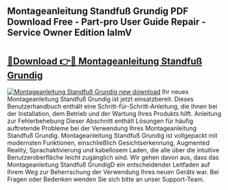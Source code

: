 ## Montageanleitung Standfuß Grundig PDF Download Free - Part-pro User Guide Repair - Service Owner Edition IaImV

# <h2><a href="http://df8a3qz.blite.top/?on=Montageanleitung+Standfu%c3%9f+Grundig">🔗Download 👉🔴 Montageanleitung Standfuß Grundig</a></h2>

[![Montageanleitung Standfuß Grundig new download](https://i.imgur.com/lujVjoI.png)](http://df8a3qz.blite.top/?on=Montageanleitung+Standfu%c3%9f+Grundig)
Ihr neues Montageanleitung Standfuß Grundig ist jetzt einsatzbereit. Dieses Benutzerhandbuch enthält eine Schritt-für-Schritt-Anleitung, die Ihnen bei der Installation, dem Betrieb und der Wartung Ihres Produkts hilft. Anleitung zur Fehlerbehebung Dieser Abschnitt enthält Lösungen für häufig auftretende Probleme bei der Verwendung Ihres Montageanleitung Standfuß Grundig. Montageanleitung Standfuß Grundig ist vollgepackt mit modernsten Funktionen, einschließlich Gesichtserkennung, Augmented Reality, Sprachaktivierung und kabellosem Laden, die alle über die intuitive Benutzeroberfläche leicht zugänglich sind. Wir gehen davon aus, dass das Montageanleitung Standfuß GrundigD ein entscheidender Leitfaden auf Ihrem Weg zur Beherrschung der Verwendung Ihres neuen Geräts war. Bei Fragen oder Bedenken wenden Sie sich bitte an unser Support-Team.
